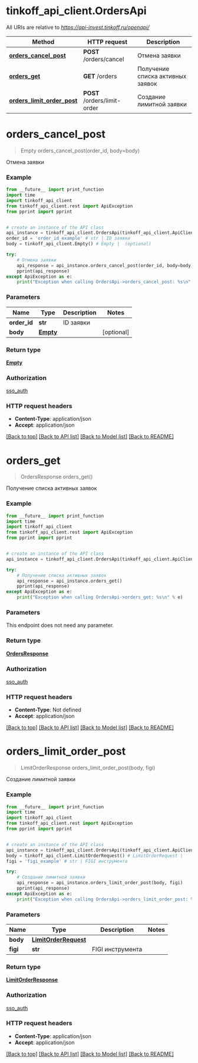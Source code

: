 # tinkoff_api_client.OrdersApi

All URIs are relative to *https://api-invest.tinkoff.ru/openapi/*

Method | HTTP request | Description
------------- | ------------- | -------------
[**orders_cancel_post**](OrdersApi.md#orders_cancel_post) | **POST** /orders/cancel | Отмена заявки
[**orders_get**](OrdersApi.md#orders_get) | **GET** /orders | Получение списка активных заявок
[**orders_limit_order_post**](OrdersApi.md#orders_limit_order_post) | **POST** /orders/limit-order | Создание лимитной заявки

# **orders_cancel_post**
> Empty orders_cancel_post(order_id, body=body)

Отмена заявки

### Example
```python
from __future__ import print_function
import time
import tinkoff_api_client
from tinkoff_api_client.rest import ApiException
from pprint import pprint


# create an instance of the API class
api_instance = tinkoff_api_client.OrdersApi(tinkoff_api_client.ApiClient(configuration))
order_id = 'order_id_example' # str | ID заявки
body = tinkoff_api_client.Empty() # Empty |  (optional)

try:
    # Отмена заявки
    api_response = api_instance.orders_cancel_post(order_id, body=body)
    pprint(api_response)
except ApiException as e:
    print("Exception when calling OrdersApi->orders_cancel_post: %s\n" % e)
```

### Parameters

Name | Type | Description  | Notes
------------- | ------------- | ------------- | -------------
 **order_id** | **str**| ID заявки | 
 **body** | [**Empty**](Empty.md)|  | [optional] 

### Return type

[**Empty**](Empty.md)

### Authorization

[sso_auth](../README.md#sso_auth)

### HTTP request headers

 - **Content-Type**: application/json
 - **Accept**: application/json

[[Back to top]](#) [[Back to API list]](../README.md#documentation-for-api-endpoints) [[Back to Model list]](../README.md#documentation-for-models) [[Back to README]](../README.md)

# **orders_get**
> OrdersResponse orders_get()

Получение списка активных заявок

### Example
```python
from __future__ import print_function
import time
import tinkoff_api_client
from tinkoff_api_client.rest import ApiException
from pprint import pprint


# create an instance of the API class
api_instance = tinkoff_api_client.OrdersApi(tinkoff_api_client.ApiClient(configuration))

try:
    # Получение списка активных заявок
    api_response = api_instance.orders_get()
    pprint(api_response)
except ApiException as e:
    print("Exception when calling OrdersApi->orders_get: %s\n" % e)
```

### Parameters
This endpoint does not need any parameter.

### Return type

[**OrdersResponse**](OrdersResponse.md)

### Authorization

[sso_auth](../README.md#sso_auth)

### HTTP request headers

 - **Content-Type**: Not defined
 - **Accept**: application/json

[[Back to top]](#) [[Back to API list]](../README.md#documentation-for-api-endpoints) [[Back to Model list]](../README.md#documentation-for-models) [[Back to README]](../README.md)

# **orders_limit_order_post**
> LimitOrderResponse orders_limit_order_post(body, figi)

Создание лимитной заявки

### Example
```python
from __future__ import print_function
import time
import tinkoff_api_client
from tinkoff_api_client.rest import ApiException
from pprint import pprint


# create an instance of the API class
api_instance = tinkoff_api_client.OrdersApi(tinkoff_api_client.ApiClient(configuration))
body = tinkoff_api_client.LimitOrderRequest() # LimitOrderRequest | 
figi = 'figi_example' # str | FIGI инструмента

try:
    # Создание лимитной заявки
    api_response = api_instance.orders_limit_order_post(body, figi)
    pprint(api_response)
except ApiException as e:
    print("Exception when calling OrdersApi->orders_limit_order_post: %s\n" % e)
```

### Parameters

Name | Type | Description  | Notes
------------- | ------------- | ------------- | -------------
 **body** | [**LimitOrderRequest**](LimitOrderRequest.md)|  | 
 **figi** | **str**| FIGI инструмента | 

### Return type

[**LimitOrderResponse**](LimitOrderResponse.md)

### Authorization

[sso_auth](../README.md#sso_auth)

### HTTP request headers

 - **Content-Type**: application/json
 - **Accept**: application/json

[[Back to top]](#) [[Back to API list]](../README.md#documentation-for-api-endpoints) [[Back to Model list]](../README.md#documentation-for-models) [[Back to README]](../README.md)

